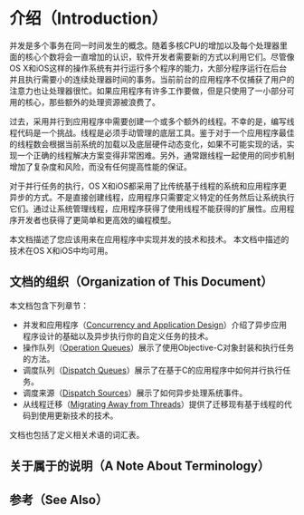 # 介绍（Introduction）

并发是多个事务在同一时间发生的概念。随着多核CPU的增加以及每个处理器里面的核心个数将会一直增加的认识，软件开发者需要新的方式以利用它们。尽管像OS X和iOS这样的操作系统有并行运行多个程序的能力，大部分程序运行在后台并且执行需要小的连续处理器时间的事务。当前前台的应用程序不仅捕获了用户的注意力也让处理器很忙。如果应用程序有许多工作要做，但是只使用了一小部分可用的核心，那些额外的处理资源被浪费了。

过去，采用并行到应用程序中需要创建一个或多个额外的线程。不幸的是，编写线程代码是一个挑战。线程是必须手动管理的底层工具。鉴于对于一个应用程序最佳的线程数会根据当前系统的加载以及底层硬件动态变化，如果不可能实现的话，实现一个正确的线程解决方案变得非常困难。另外，通常跟线程一起使用的同步机制增加了复杂度和风险，而没有任何提高性能的保证。

对于并行任务的执行，OS X和iOS都采用了比传统基于线程的系统和应用程序更异步的方式。不是直接创建线程，应用程序只需要定义特定的任务然后让系统执行它们。通过让系统管理线程，应用程序获得了使用线程不能获得的扩展性。应用程序开发者也获得了更简单和更高效的编程模型。

本文档描述了您应该用来在应用程序中实现并发的技术和技术。 本文档中描述的技术在OS X和iOS中均可用。

## 文档的组织（Organization of This Document）

本文档包含下列章节：

* 并发和应用程序（[Concurrency and Application Design](https://developer.apple.com/library/content/documentation/General/Conceptual/ConcurrencyProgrammingGuide/ConcurrencyandApplicationDesign/ConcurrencyandApplicationDesign.html#//apple_ref/doc/uid/TP40008091-CH100-SW1)）介绍了异步应用程序设计的基础以及异步执行你的自定义任务的技术。
* 操作队列（[Operation Queues](https://developer.apple.com/library/content/documentation/General/Conceptual/ConcurrencyProgrammingGuide/OperationObjects/OperationObjects.html#//apple_ref/doc/uid/TP40008091-CH101-SW1)）展示了使用Objective-C对象封装和执行任务的方法。
* 调度队列（[Dispatch Queues](https://developer.apple.com/library/content/documentation/General/Conceptual/ConcurrencyProgrammingGuide/OperationQueues/OperationQueues.html#//apple_ref/doc/uid/TP40008091-CH102-SW1)）展示了在基于C的应用程序中如何并行执行任务。
* 调度来源（[Dispatch Sources](https://developer.apple.com/library/content/documentation/General/Conceptual/ConcurrencyProgrammingGuide/GCDWorkQueues/GCDWorkQueues.html#//apple_ref/doc/uid/TP40008091-CH103-SW1)）展示了如何异步处理系统事件。
* 从线程迁移（[Migrating Away from Threads](https://developer.apple.com/library/content/documentation/General/Conceptual/ConcurrencyProgrammingGuide/ThreadMigration/ThreadMigration.html#//apple_ref/doc/uid/TP40008091-CH105-SW1)）提供了迁移现有基于线程的代码到使用更新技术的技术。

文档也包括了定义相关术语的词汇表。

## 关于属于的说明（A Note About Terminology）

## 参考（See Also）




